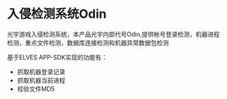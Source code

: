 # 入侵检测系统Odin

光宇游戏入侵检测系统，本产品光宇内部代号Odin,提供帐号登录检测，机器进程检测，重点文件检测，数据库连接检测和机器异常数据包检测

基于ELVES APP-SDK实现的功能有：

* 抓取机器登录记录
* 抓取机器当前进程
* 校验文件MD5
